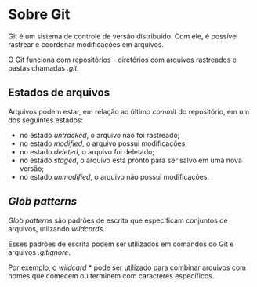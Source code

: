 # Sobre Git

Git é um sistema de controle de versão distribuído. Com ele, é possível rastrear e coordenar modificações em arquivos.

O Git funciona com repositórios - diretórios com arquivos rastreados e pastas chamadas _.git_.

## Estados de arquivos

Arquivos podem estar, em relação ao último _commit_ do repositório, em um dos seguintes estados:

- no estado _untracked_, o arquivo não foi rastreado;
- no estado _modified_, o arquivo possui modificações;
- no estado _deleted_, o arquivo foi deletado;
- no estado _staged_, o arquivo está pronto para ser salvo em uma nova versão;
- no estado _unmodified_, o arquivo não possui modificações.

## _Glob_ _patterns_

_Glob_ _patterns_ são padrões de escrita que especificam conjuntos de arquivos, utilzando _wildcards_.

Esses padrões de escrita podem ser utilizados em comandos do Git e arquivos _.gitignore_.

Por exemplo, o _wildcard_ \* pode ser utilizado para combinar arquivos com nomes que comecem ou terminem com caracteres específicos.
